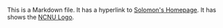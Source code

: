This is a Markdown file.
It has a hyperlink to [Solomon's Homepage](https://solomon.ipv6.club.tw/).
It has shows the [NCNU Logo](https://ipv6.ncnu.org/Images/ncnu_logo45.gif).
